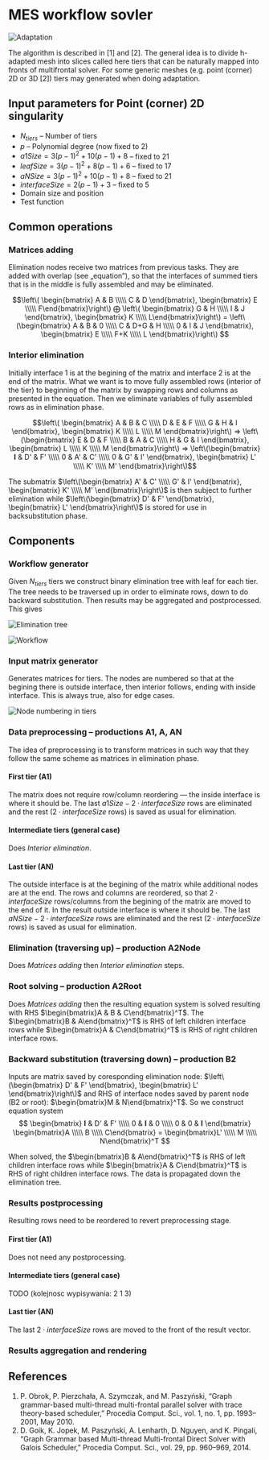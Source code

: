 
# MES workflow sovler

![Adaptation](img/drawings.svg/Adaptation.svg)

The algorithm is described in [1] and [2]. The general idea is to divide h-adapted mesh into slices called here tiers that can be naturally mapped into fronts of multifrontal solver. For some generic meshes (e.g. point (corner) 2D or 3D [2]) tiers may generated when doing adaptation.

## Input parameters for Point (corner) 2D singularity

* $N_{tiers}$ – Number of tiers
* $p$ – Polynomial degree (now fixed to 2)
* $a1Size = 3(p-1)^2 + 10(p-1) + 8$ – fixed to 21
* $leafSize = 3(p-1)^2 + 8(p-1) + 6$ – fixed to 17
* $aNSize = 3(p-1)^2 + 10(p-1) + 8$ – fixed to 21
* $interfaceSize = 2(p-1) + 3$ – fixed to 5
* Domain size and position
* Test function

## Common operations

### Matrices adding

Elimination nodes receive two matrices from previous tasks. They are added with overlap (see „equation”), so that the interfaces of summed tiers that is in the middle is fully assembled and may be eliminated.

$$\left\(
\begin{bmatrix}
A & B \\\\\
C & D
\end{bmatrix}, \begin{bmatrix} 
E \\\\\ 
F\end{bmatrix}\right\)
⨁
\left\(
\begin{bmatrix}
G & H \\\\\
I & J
\end{bmatrix}, \begin{bmatrix} 
K \\\\\ 
L\end{bmatrix}\right\) =
\left\(\begin{bmatrix}
A & B & 0 \\\\\
C & D+G & H \\\\\
0 & I & J
\end{bmatrix}, \begin{bmatrix} 
E \\\\\ 
F+K \\\\\ 
L
\end{bmatrix}\right\)
$$

### Interior elimination

Initially interface 1 is at the begining of the matrix and interface 2 is at the end of the matrix. What we want is to move fully assembled rows (interior of the tier) to beginning of the matrix by swapping rows and columns as presented in the equation. Then we eliminate variables of fully assembled rows as in elimination phase.

$$\left\(
\begin{bmatrix}
A & B & C \\\\\
D & E & F \\\\\
G & H & I
\end{bmatrix}, 
\begin{bmatrix} 
K \\\\\ 
L \\\\\ 
M
\end{bmatrix}\right\) ⇒ \left\(\begin{bmatrix}
E & D & F \\\\\
B & A & C \\\\\
H & G & I
\end{bmatrix},
\begin{bmatrix} 
L \\\\\ 
K \\\\\ 
M
\end{bmatrix}\right\) ⇒ \left\(\begin{bmatrix}
𝐈 & D' & F' \\\\\
0 & A' & C' \\\\\
0 & G' & I'
\end{bmatrix}, 
\begin{bmatrix} 
L' \\\\\ 
K' \\\\\ 
M'
\end{bmatrix}\right\)$$

The submatrix $\left\(\begin{bmatrix}
A' & C' \\\\\
G' & I'
\end{bmatrix},
\begin{bmatrix} 
K' \\\\\ 
M'
\end{bmatrix}\right\)$ is then subject to further elimination while  $\left\(\begin{bmatrix}
D' & F' 
\end{bmatrix}, 
\begin{bmatrix} 
L'
\end{bmatrix}\right\)$ is stored for use in backsubstitution phase.

## Components

### Workflow generator

Given $N_{tiers}$ tiers we construct binary elimination tree with leaf for each tier. The tree needs to be traversed up in order to eliminate rows, down to do backward substitution. Then results may be aggregated and postprocessed. This gives 

![Elimination tree](img/drawings.svg/Elimination_tree.svg)

![Workflow](img/drawings.svg/Workflow.svg)

### Input matrix generator

Generates matrices for tiers. The nodes are numbered so that at the begining there is outside interface, then interior follows, ending with inside interface. This is always true, also for edge cases.

![Node numbering in tiers](img/drawings.svg/Interfaces.svg)

### Data preprocessing – productions A1, A, AN

The idea of preprocessing is to transform matrices in such way that they follow the same scheme as matrices in elimination phase.

#### First tier (A1)

The matrix does not require row/column reordering — the inside interface is where it should be. The last $a1Size - 2 \cdot interfaceSize$ rows are eliminated and the rest ($2 \cdot interfaceSize$ rows) is saved as usual for elimination.

#### Intermediate tiers (general case)

Does *Interior elimination*.

#### Last tier (AN)

The outside interface is at the begining of the matrix while additional nodes are at the end. The rows and columns are reordered, so that $2 \cdot interfaceSize$ rows/columns from the begining of the matrix are moved to the end of it. In the result outside interface is where it should be. The last $aNSize - 2 \cdot interfaceSize$ rows are eliminated and the rest ($2 \cdot interfaceSize$ rows) is saved as usual for elimination.

### Elimination (traversing up) – production A2Node

Does *Matrices adding* then *Interior elimination* steps.

### Root solving – production A2Root

Does *Matrices adding* then the resulting equation system is solved resulting with RHS $\begin{bmatrix}A &  B & C\end{bmatrix}^T$. The $\begin{bmatrix}B &  A\end{bmatrix}^T$ is RHS of left children interface rows while $\begin{bmatrix}A &  C\end{bmatrix}^T$ is RHS of right children interface rows.

### Backward substitution (traversing down) – production B2

Inputs are matrix saved by coresponding elimination node: $\left\(\begin{bmatrix}
D' & F' 
\end{bmatrix}, 
\begin{bmatrix} 
L'
\end{bmatrix}\right\)$ and RHS of interface nodes saved by parent node (B2 or root): $\begin{bmatrix}M &  N\end{bmatrix}^T$. So we construct equation system 
$$ 
\begin{bmatrix}
𝐈 & D' & F' \\\\\
0 & 𝐈 & 0 \\\\\
0 & 0 & 𝐈
\end{bmatrix}
\begin{bmatrix}A \\\\\ B \\\\\ C\end{bmatrix} = \begin{bmatrix}L' \\\\\  M \\\\\ N\end{bmatrix}^T
$$

When solved, the $\begin{bmatrix}B &  A\end{bmatrix}^T$ is RHS of left children interface rows while $\begin{bmatrix}A &  C\end{bmatrix}^T$ is RHS of right children interface rows. The data is propagated down the elimination tree.

### Results postprocessing

Resulting rows need to be reordered to revert preprocessing stage. 

#### First tier (A1)

Does not need any postprocessing.

#### Intermediate tiers (general case)

TODO (kolejnosc wypisywania: 2 1 3)

#### Last tier (AN)

The last $2 \cdot interfaceSize$ rows are moved to the front of the result vector.


### Results aggregation and rendering


## References

1. P. Obrok, P. Pierzchała, A. Szymczak, and M. Paszyński, “Graph grammar-based multi-thread multi-frontal parallel solver with trace theory-based scheduler,” Procedia Comput. Sci., vol. 1, no. 1, pp. 1993–2001, May 2010.
1. D. Goik, K. Jopek, M. Paszyński, A. Lenharth, D. Nguyen, and K. Pingali, “Graph Grammar based Multi-thread Multi-frontal Direct Solver with Galois Scheduler,” Procedia Comput. Sci., vol. 29, pp. 960–969, 2014.


